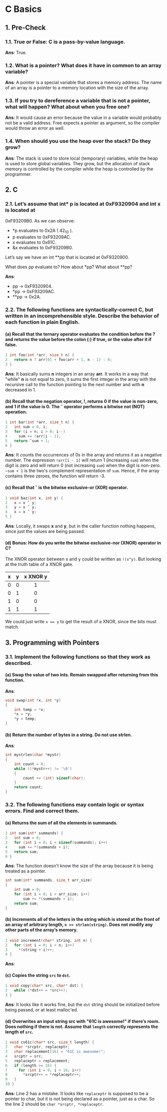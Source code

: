 # C Basics

## 1. Pre-Check

### 1.1. True or False: C is a pass-by-value language.

**Ans**: True.

### 1.2. What is a pointer? What does it have in common to an array variable?

**Ans**: A pointer is a special variable that stores a memory address. The name of an array is a pointer to a memory location with the size of the array.

### 1.3. If you try to dereference a variable that is not a pointer, what will happen? What about when you free one?

**Ans**: It would cause an error because the value in a variable would probably not be a valid address. Free expects a pointer as argument, so the compiler would throw an error as well.

### 1.4. When should you use the heap over the stack? Do they grow?

**Ans**: The stack is used to store local (temporary) variables, while the heap is used to store global variables. They grow, but the allocation of stack memory is controlled by the compiler while the heap is controlled by the programmer.

## 2. C

### 2.1. Let’s assume that int\* p is located at 0xF9320904 and int x is located at
0xF93209B0. As we can observe:

- \*p evaluates to 0x2A ( $42_{10}$ ).
- p evaluates to 0xF93209AC.
- x evaluates to 0x61C.
- &x evaluates to 0xF93209B0.

Let’s say we have an int \*\*pp that is located at 0xF9320900.

What does pp evaluate to? How about \*pp? What about \*\*pp?

**Ans**: 

- pp -> 0xF9320904.
- \*pp -> 0xF93209AC.
- \*\*pp -> 0x2A.

### 2.2. The following functions are syntactically-correct C, but written in an incomprehensible style. Describe the behavior of each function in plain English.

#### (a) Recall that the ternary operator evaluates the condition before the ? and returns the value before the colon (:) if true, or the value after it if false.

```c
1 int foo(int *arr, size_t n) {
2   return n ? arr[0] + foo(arr + 1, n - 1) : 0;
3 }
```

**Ans**: It basically sums **n** integers in an array **arr**. It works in a way that "while" **n** is not equal to zero, it sums the first integer in the array with the recursive call to the function pointing to the next number and with **n** decreased in 1.

#### (b) Recall that the negation operator, !, returns 0 if the value is non-zero, and 1 if the value is 0. The ˜ operator performs a bitwise not (NOT) operation.

```c
1 int bar(int *arr, size_t n) {
2   int sum = 0, i;
3   for (i = n; i > 0; i--)
4     sum += !arr[i - 1];
5   return ˜sum + 1;
6 }
```

**Ans**: It counts the occurrences of 0s in the array and returns it as a negative number. The expression `!arr[i - 1]` will return 1 (increasing `sum`) when the digit is zero and will return 0 (not increasing `sum`) when the digit is non-zero. `~sum + 1` is the two's complement representation of `sum`. Hence, if the array contains three zeroes, the function will return -3.

#### (c) Recall that ˆ is the bitwise exclusive-or (XOR) operator.

```c
1 void baz(int x, int y) {
2   x = x ˆ y;
3   y = x ˆ y;
4   x = x ˆ y;
5 }
```

**Ans**: Locally, it swaps **x** and **y**, but in the caller function nothing happens, since just the values are being passed.

#### (d) Bonus: How do you write the bitwise exclusive-nor (XNOR) operator in C?

The XNOR operator between x and y could be written as `!(x^y)`. But looking at the truth table of a XNOR gate.

| x | y | x XNOR y |
|:-:|:-:|:--------:|
| 0 | 0 |     1    |
| 0 | 1 |     0    |
| 1 | 0 |     0    |
| 1 | 1 |     1    |

We could just write `x == y` to get the result of a XNOR, since the bits must match.

## 3. Programming with Pointers

### 3.1. Implement the following functions so that they work as described.

#### (a) Swap the value of two ints. Remain swapped after returning from this function.

**Ans**:

```c
void swap(int *x, int *y)
{
	int temp = *x;
	*x = *y;
	*y = temp;
}
```

#### (b) Return the number of bytes in a string. Do not use strlen.

**Ans**:

```c
int mystrlen(char *mystr)
{
	int count = 0;
	while ((*mystr++) != '\0')
	{
		count += (int) sizeof(char);
	}
	return count;
}
```

### 3.2. The following functions may contain logic or syntax errors. Find and correct them.

#### (a) Returns the sum of all the elements in summands.

```c
1 int sum(int* summands) {
2   int sum = 0;
3   for (int i = 0; i < sizeof(summands); i++)
4     sum += *(summands + i);
5   return sum;
6 }
```

**Ans**: The function doesn't know the size of the array because it is being treated as a pointer.

```c
int sum(int* summands, size_t arr_size)
{
	int sum = 0;
	for (int i = 0; i < arr_size; i++)
		sum += *(summands + i);
	return sum;
}
```

#### (b) Increments all of the letters in the string which is stored at the front of an array of arbitrary length, `n >= strlen(string)`. Does not modify any other parts of the array’s memory.

```c
1 void increment(char* string, int n) {
2   for (int i = 0; i < n; i++)
3     *(string + i)++;
4 }
```

**Ans**:

#### (c) Copies the string `src` to `dst`.

```c
1 void copy(char* src, char* dst) {
2   while (*dst++ = *src++);
3 }
```

**Ans**: It looks like it works fine, but the `dst` string should be initialized before being passed, or at least malloc'ed.

#### (d) Overwrites an input string src with "61C is awesome!" if there’s room. Does nothing if there is not. Assume that `length` correctly represents the length of `src`.

```c
1 void cs61c(char* src, size_t length) {
2   char *srcptr, replaceptr;
3   char replacement[16] = "61C is awesome!";
4   srcptr = src;
5   replaceptr = replacement;
6   if (length >= 16) {
7     for (int i = 0; i < 16; i++)
8       *srcptr++ = *replaceptr++;
9   }
10 }
```

**Ans**: Line 2 has a mistake. It looks like `replaceptr` is supposed to be a pointer to char, but it is not being declared as a pointer, just as a char. So the line 2 should be `char *srcptr, *replaceptr`.
